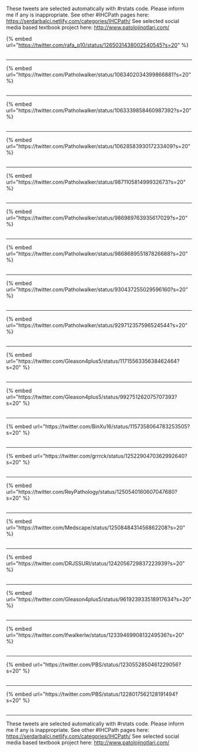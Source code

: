 

These tweets are selected automatically with #rstats code. Please inform me if any is inappropriate.
See other #IHCPath pages here: https://serdarbalci.netlify.com/categories/IHCPath/ 
See selected social media based textbook project here: http://www.patolojinotlari.com/

{% embed url="https://twitter.com/rafa_p10/status/1265031438002540545?s=20" %}<br>
<br>
<hr>
{% embed url="https://twitter.com/Patholwalker/status/1063402034399866881?s=20" %}<br>
<br>
<hr>
{% embed url="https://twitter.com/Patholwalker/status/1063339858460987392?s=20" %}<br>
<br>
<hr>
{% embed url="https://twitter.com/Patholwalker/status/1062858393017233409?s=20" %}<br>
<br>
<hr>
{% embed url="https://twitter.com/Patholwalker/status/987110581499932673?s=20" %}<br>
<br>
<hr>
{% embed url="https://twitter.com/Patholwalker/status/986989763935617029?s=20" %}<br>
<br>
<hr>
{% embed url="https://twitter.com/Patholwalker/status/986868955187826688?s=20" %}<br>
<br>
<hr>
{% embed url="https://twitter.com/Patholwalker/status/930437255029596160?s=20" %}<br>
<br>
<hr>
{% embed url="https://twitter.com/Patholwalker/status/929712357596524544?s=20" %}<br>
<br>
<hr>
{% embed url="https://twitter.com/Gleason4plus5/status/1171556335638462464?s=20" %}<br>
<br>
<hr>
{% embed url="https://twitter.com/Gleason4plus5/status/992751262075707393?s=20" %}<br>
<br>
<hr>
{% embed url="https://twitter.com/BinXu16/status/1157358064783253505?s=20" %}<br>
<br>
<hr>
{% embed url="https://twitter.com/grrrck/status/1252290470362992640?s=20" %}<br>
<br>
<hr>
{% embed url="https://twitter.com/ReyPathology/status/1250540160607047680?s=20" %}<br>
<br>
<hr>
{% embed url="https://twitter.com/Medscape/status/1250848431456862208?s=20" %}<br>
<br>
<hr>
{% embed url="https://twitter.com/DRJSSURI/status/1242056729837223939?s=20" %}<br>
<br>
<hr>
{% embed url="https://twitter.com/Gleason4plus5/status/961923933518917634?s=20" %}<br>
<br>
<hr>
{% embed url="https://twitter.com/lfwalkerlw/status/1233946990813249536?s=20" %}<br>
<br>
<hr>
{% embed url="https://twitter.com/PBS/status/1230552850461229056?s=20" %}<br>
<br>
<hr>
{% embed url="https://twitter.com/PBS/status/1228017562128191494?s=20" %}<br>
<br>
<hr>


These tweets are selected automatically with #rstats code. Please inform me if any is inappropriate.
See other #IHCPath pages here: https://serdarbalci.netlify.com/categories/IHCPath/ 
See selected social media based textbook project here: http://www.patolojinotlari.com/

